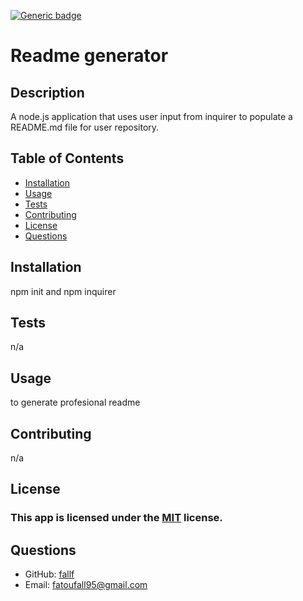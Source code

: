 
[![Generic badge](https://img.shields.io/badge/license-MIT-<COLOR>.svg)](#license)
# Readme generator 

## Description
A node.js application that uses user input from inquirer to populate a README.md file for user repository. 

## Table of Contents
* [Installation](#installation)
* [Usage](#usage)
* [Tests](#tests)
* [Contributing](#contributing)
* [License](#license)
* [Questions](#questions)

## Installation
npm init and npm inquirer 

## Tests
n/a 

## Usage
to generate profesional readme

## Contributing
n/a

## License
### This app is licensed under the [MIT](https://opensource.org/licenses/MIT) license.

## Questions
* GitHub: [fallf](https://github.com/fallf)
* Email: 
[fatoufall95@gmail.com](mailto:fatoufall95@gmail.com)
  